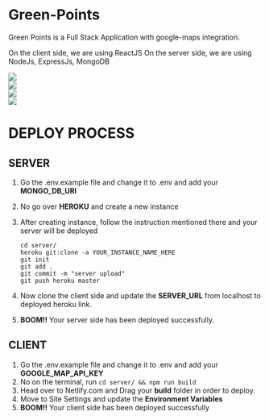 # Green-Points

 Green Points is a Full Stack Application with google-maps integration.

On the client side, we are using ReactJS
On the server side, we are using NodeJs, ExpressJs, MongoDB


<img src="https://i.ibb.co/v188Ppv/Seedlabs-Trail-1.png" /> <br/>
<img src="https://i.ibb.co/GVNQFnd/Seedlabs-Trail-2.png" /> <br/>
<img src="https://i.ibb.co/TBFN0cM/Seedlabs-Trail-3.png" /> <br/>
<img src="https://i.ibb.co/5h5Z09g/Seedlabs-Trail-4.png" /> <br/>



# DEPLOY PROCESS


## SERVER
  
  
  1. Go the .env.example file and change it to .env and add your **MONGO_DB_URI**
  2. No go over **HEROKU** and create a new instance
  3. After creating instance, follow the instruction mentioned there and your server will be deployed
  
  
      `cd server/` \
      `heroku git:clone -a YOUR_INSTANCE_NAME_HERE`   <br/> 
      `git init` \
      `git add .` \
      `git commit -m "server upload"`  \
      `git push heroku master` 
      
  4. Now clone the client side and update the **SERVER_URL** from localhost to deployed heroku link.
  5. **BOOM!!** Your server side has been deployed successfully.
  
  

## CLIENT

  1. Go the .env.example file and change it to .env and add your **GOOGLE_MAP_API_KEY**
  2. No on the terminal, run `cd server/ && npm run build`
  3. Head over to Netlify.com and Drag your **build** folder in order to deploy.
  4. Move to Site Settings and update the **Environment Variables** 
  5. **BOOM!!** Your client side has been deployed successfully
  
  
